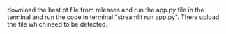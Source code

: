 download the best.pt file from releases and run the app.py file in the terminal and run the code in terminal "streamlit run app.py".
There upload the file which need to be detected.


